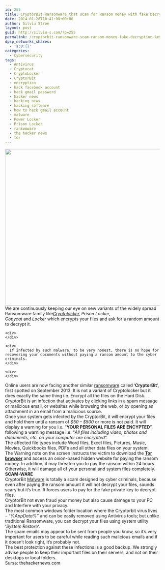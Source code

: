```yaml
---
id: 255
title: CryptorBit Ransomware that scam for Ransom money with fake Decryption Keys
date: 2014-01-28T18:41:08+00:00
author: Silviu Stroe
layout: post
guid: http://silviu-s.com/?p=255
permalink: /cryptorbit-ransomware-scam-ransom-money-fake-decryption-keys/
dpsp_networks_shares:
  - 'a:0:{}'
categories:
  - Cybersecurity
tags:
  - Antivirus
  - Cryptocat
  - CryptoLocker
  - CryptorBit
  - encryption
  - hack facebook account
  - hack gmail password
  - hacker news
  - hacking news
  - hacking software
  - how to hack gmail account
  - malware
  - Power Locker
  - Prison Locker
  - ransomware
  - the hacker news
  - tor
---
```

<img class="alignnone" alt="" src="https://3.bp.blogspot.com/-XcUUbdrVJss/UueVFZv6M6I/AAAAAAAAAO0/0lQrprK3Be4/s1600/CryptorBit+Ransomware.png" width="584" height="510" />

<div id="aim15627262629781333808">
  <div dir="ltr">
    <div>
      We are continuously keeping our eye on new variants of the widely spread Ransomware family like<i><a href="http://thehackernews.com/search/label/CryptoLocker" target="_blank">Cryptolocker</a>, Prison Locker, Copycat </i>and <i>Locker</i> which encrypts your files and ask for a random amount to decrypt it.
    </div>
    
    <div>
    </div>
    
    <div>
      If infected by such malware, to be very honest, there is no hope for recovering your documents without paying a ransom amount to the cyber criminals.
    </div>
    
    <div>
    </div>
  </div>
</div>

<div>
</div>

<div id="aim25627262629781333808">
  <div>
    Online users are now facing another similar <a href="http://thehackernews.com/search/label/ransomware" target="_blank">ransomware</a> called ‘<b>CryptorBit</b>‘, first spotted on September 2013. It is not a variant of Cryptolocker but it does exactly the same thing i.e. Encrypt all the files on the Hard Disk.
  </div>
  
  <div>
  </div>
  
  <div>
    CryptorBit is an infection that activates by clicking links in a spam message or malicious email, or websites while browsing the web, or by opening an attachment in an email from a malicious source.
  </div>
  
  <div>
  </div>
  
  <div>
    Once your system gets infected by the CryptorBit, it will encrypt your files and hold them until a ransom of <i>$50 – $500</i> or more is not paid. It will display a warning for you i.e. “<b>YOUR PERSONAL FILES ARE ENCYPTED</b>”, following a warning message i.e. “<i>All files including video, photos and documents, etc. on your computer are encrypted</i>“.
  </div>
  
  <div>
  </div>
  
  <div>
    The affected file types include Word files, Excel files, Pictures, Music, Movies, Quickbooks files, PDFs and all other data files on your system.
  </div>
  
  <div>
  </div>
  
  <div>
    The Warning note on the screen instructs the victim to download the <a href="http://thehackernews.com/search/label/tor" target="_blank"><b>Tor browser</b></a> and access an onion-based hidden website for paying the ransom money. In addition, it may threaten you to pay the ransom within 24 hours. Otherwise, it will damage all of your personal and system files completely.
  </div>
  
  <div>
  </div>
  
  <div>
    <b>SCAM-WARE</b>
  </div>
  
  <div>
    CryptorBit <a href="http://thehackernews.com/search/label/Malware" target="_blank">Malware</a> is totally a scam designed by cyber criminals, because even after paying the ransom amount it will not decrypt your files, sounds scary but it’s true. It forces users to pay for the fake private key to decrypt files.
  </div>
  
  <div>
  </div>
  
  <div>
    CryptorBit not even fraud your money but also cause damage to your PC and Interfere with your privacy.
  </div>
  
  <div>
  </div>
  
  <div>
    The most common windows folder location where the Cryptorbit virus lives – “<i>%AppData%</i>” and can be easily removed using Antivirus tools; but unlike traditional Ransomware, you can decrypt your files using system utility ‘<i>System Restore</i>‘.
  </div>
  
  <div>
  </div>
  
  <div>
    The spam emails may appear to be sent from people you know, so it’s very important for users to be careful while reading such malicious emails and if it doesn’t look right, it’s probably not.
  </div>
  
  <div>
  </div>
  
  <div>
    The best protection against these infections is a good backup. We strongly advise people to keep their important files on their servers, and not on their desktops or local folders.
  </div>
  
  <div>
  </div>
  
  <div>
    Sursa: thehackernews.com
  </div>
</div>
